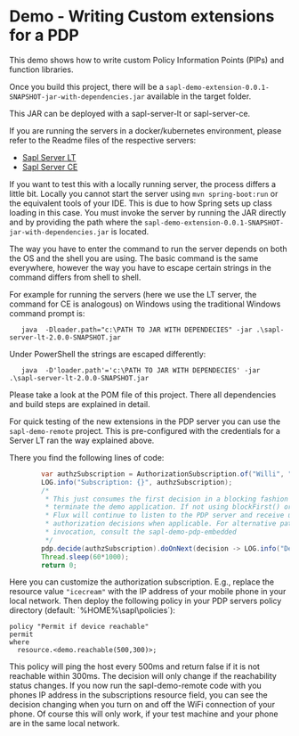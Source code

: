 # Demo - Writing Custom extensions for a PDP

This demo shows how to write custom Policy Information Points (PIPs) and function libraries.

Once you build this project, there will be a `sapl-demo-extension-0.0.1-SNAPSHOT-jar-with-dependencies.jar` available in the target folder.

This JAR can be deployed with a sapl-server-lt or sapl-server-ce. 

If you are running the servers in a docker/kubernetes environment, please refer to the Readme files of the respective servers:

* [Sapl Server LT](https://github.com/heutelbeck/sapl-policy-engine/tree/master/sapl-server-lt)
* [Sapl Server CE](https://github.com/heutelbeck/sapl-server/tree/main/sapl-server-ce)

If you want to test this with a locally running server, the process differs a little bit. Locally you cannot start the server using `mvn spring-boot:run` or the equivalent tools of your IDE. This is due to how Spring sets up class loading in this case. You must invoke the server by running the JAR directly and by providing the path where the `sapl-demo-extension-0.0.1-SNAPSHOT-jar-with-dependencies.jar` is located.

The way you have to enter the command to run the server depends on both the OS and the shell you are using. The basic command is the same everywhere, however the way you have to escape certain strings in the command differs from shell to shell.

For example for running the servers (here we use the LT server, the command for CE is analogous) on Windows using the traditional Windows command prompt is:

```
   java  -Dloader.path="c:\PATH TO JAR WITH DEPENDECIES" -jar .\sapl-server-lt-2.0.0-SNAPSHOT.jar
```

Under PowerShell the strings are escaped differently:

```
   java  -D'loader.path'='c:\PATH TO JAR WITH DEPENDECIES' -jar .\sapl-server-lt-2.0.0-SNAPSHOT.jar
```

Please take a look at the POM file of this project. There all dependencies and build steps are explained in detail. 

For quick testing of the new extensions in the PDP server you can use the `sapl-demo-remote` project. This is pre-configured with the credentials for a Server LT ran the way explained above.

There you find the following lines of code: 

```java
		var authzSubscription = AuthorizationSubscription.of("Willi", "eat", "icecream");
		LOG.info("Subscription: {}", authzSubscription);
		/*
		 * This just consumes the first decision in a blocking fashion to quickly
		 * terminate the demo application. If not using blockFirst() or take(1), the
		 * Flux will continue to listen to the PDP server and receive updated
		 * authorization decisions when applicable. For alternative patterns of
		 * invocation, consult the sapl-demo-pdp-embedded
		 */
		pdp.decide(authzSubscription).doOnNext(decision -> LOG.info("Decision: {}", decision)).subscribe();
		Thread.sleep(60*1000);
		return 0;
```

Here you can customize the authorization subscription. E.g., replace the resource value `"icecream"` with the IP address of your mobile phone in your local network. 
Then deploy the following policy in your PDP servers policy directory (default: `%HOME%\sapl\policies´):

```
policy "Permit if device reachable"
permit
where 
  resource.<demo.reachable(500,300)>;
```

This policy will ping the host every 500ms and return false if it is not reachable within 300ms. The decision will only change if the reachability status changes. If you now run the sapl-demo-remote code with you phones IP address in the subscriptions resource field, you can see the decision changing when you turn on and off the WiFi connection of your phone. Of course this will only work, if your test machine and your phone are in the same local network.


